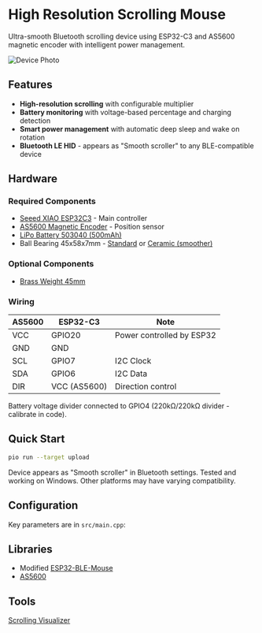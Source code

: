 # High Resolution Scrolling Mouse

Ultra-smooth Bluetooth scrolling device using ESP32-C3 and AS5600 magnetic encoder with intelligent power management.

![Device Photo](https://github.com/user-attachments/assets/1cda570d-2695-4311-adfa-4bde7830b25f)

## Features

- **High-resolution scrolling** with configurable multiplier
- **Battery monitoring** with voltage-based percentage and charging detection
- **Smart power management** with automatic deep sleep and wake on rotation
- **Bluetooth LE HID** - appears as "Smooth scroller" to any BLE-compatible device

## Hardware

### Required Components

- [Seeed XIAO ESP32C3](https://www.aliexpress.com/item/1005005382287176.html) - Main controller
- [AS5600 Magnetic Encoder](https://www.aliexpress.com/item/1005009122468349.html) - Position sensor
- [LiPo Battery 503040 (500mAh)](https://www.aliexpress.com/item/1005008218024646.html)
- Ball Bearing 45x58x7mm - [Standard](https://www.aliexpress.com/item/1005007420073930.html) or [Ceramic (smoother)](https://www.aliexpress.com/item/32437944825.html)

### Optional Components

- [Brass Weight 45mm](https://www.aliexpress.com/item/1005007804047419.html)

### Wiring

| AS5600 | ESP32-C3     | Note                      |
| ------ | ------------ | ------------------------- |
| VCC    | GPIO20       | Power controlled by ESP32 |
| GND    | GND          |                           |
| SCL    | GPIO7        | I2C Clock                 |
| SDA    | GPIO6        | I2C Data                  |
| DIR    | VCC (AS5600) | Direction control         |

Battery voltage divider connected to GPIO4 (220kΩ/220kΩ divider - calibrate in code).

## Quick Start

```bash
pio run --target upload
```

Device appears as "Smooth scroller" in Bluetooth settings. Tested and working on Windows. Other platforms may have varying compatibility.

## Configuration

Key parameters are in `src/main.cpp`:

## Libraries

- Modified [ESP32-BLE-Mouse](https://github.com/T-vK/ESP32-BLE-Mouse)
- [AS5600](https://github.com/RobTillaart/AS5600)

## Tools

[Scrolling Visualizer](https://ebrithilnogare.github.io/HighResolutionScrolling/debugger.html)
